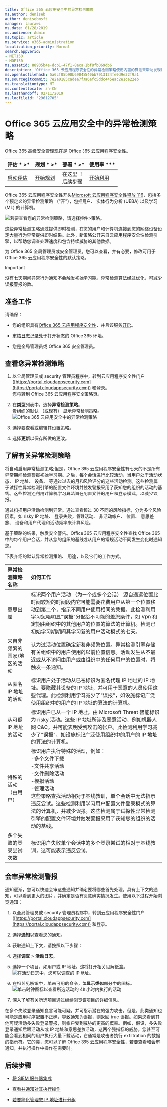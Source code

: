 ```yaml
---
title: Office 365 云应用安全中的异常检测策略
ms.author: deniseb
author: denisebmsft
manager: laurawi
ms.date: 01/28/2019
ms.audience: Admin
ms.topic: article
ms.service: o365-administration
localization_priority: Normal
search.appverid:
- MET150
- MOE150
ms.assetid: 88935b4e-dcb1-47f1-8aca-1bf8fb069db6
description: 'Office 365 云应用程序安全性的异常检测策略使用内置的算法来帮助发现潜在的问题。您应具有至少一个异常检测策略，您可以通过使用筛选器调整 （当您创建它）。 '
ms.openlocfilehash: 5a6cf05b90b69045540bb7913124fe0d9e32f9a1
ms.sourcegitcommit: 7e2a0185cadea7f3a6afc5ddc445eac2e1ce22eb
ms.translationtype: MT
ms.contentlocale: zh-CN
ms.lasthandoff: 02/11/2019
ms.locfileid: "29612705"
---
```

# <a name="anomaly-detection-policies-in-office-365-cloud-app-security"></a>Office 365 云应用安全中的异常检测策略

Office 365 高级安全管理现在是 Office 365 云应用程序安全性。
  
|评估 * *\>**|规划 * *\>**|部署 * *\>**|使用率 ***|
|:-----|:-----|:-----|:-----|
|[启动评估](office-365-cas-overview.md) <br/> |[开始规划](get-ready-for-office-365-cas.md) <br/> |在这里 ！  <br/> [后续步骤](integrate-your-siem-server-with-office-365-cas.md) <br/> |[开始利用](utilization-activities-for-ocas.md) <br/> |
   
Office 365 云应用程序安全性开头[Microsoft 云应用程序安全性释放 116](new-in-office-365-cas-2018.md#office-365-cloud-app-security-release-116)，包括多个预定义的异常检测策略 （"开"），包括用户、 实体行为分析 (UEBA) 以及学习 (ML) 的计算机。
  
![若要查看您的异常检测策略，请选择控件\>策略。](media/9663baa5-98bf-45e0-9458-6e572b43ec72.png)
  
这些异常检测策略通过提供即时检测，在您的用户和计算机连接到您的网络设备设定大量行为异常提供即时结果。此外，新策略公开来自云应用程序安全性检测引擎，以帮助您调查处理速度和包含持续威胁的其他数据。
  
为 Office 365 全局管理员或安全管理员，您可以查看，并有必要，修改可用于 Office 365 云应用程序安全性的默认策略。
  
 > [!IMPORTANT]
> 没有七天期间异常行为通知不会触发初始学习期。异常检测算法经过优化，可减少误报警报的数。 
  
## <a name="before-you-begin"></a>准备工作

请确保：
  
- 您的组织具有[Office 365 云应用程序安全性](office-365-cas-overview.md)，并且该服务[开启](turn-on-office-365-cas.md)。
    
- [审核日志记录](turn-audit-log-search-on-or-off.md)处于打开状态的 Office 365 环境。 
    
- 您是全局管理员或 Office 365 安全管理员。
    
## <a name="view-your-anomaly-detection-policies"></a>查看您异常检测策略

1. 以全局管理员或 security 管理员程序中，转到云应用程序安全性门户 ([https://portal.cloudappsecurity.com](https://portal.cloudappsecurity.com)) 和登录。<br>您将转到 Office 365 云应用程序安全策略页。
    
2. 在**类型**列表中，选择**异常检测策略**。<br>贵组织的默认 （或现有） 显示异常检测策略。<br>![Office 365 云应用安全中的异常检测策略](media/2e0ee770-787a-4d4a-bea8-389dc765d4c6.png)
  
3. 选择要查看或编辑其设置策略。
    
4. 选择**更新**以保存所做的更改。 
    
## <a name="learn-more-about-anomaly-detection-policies"></a>了解有关异常检测策略

将自动启用异常检测策略;但是，Office 365 云应用程序安全性有七天的不是所有异常期间检测警报初始学习期。之后，每个会话进行比较活动，当用户处于活动状态、 IP 地址、 设备、 等通过过去的月和风险评分的这些活动检测。这些检测属于试探性异常检测引擎的配置文件环境并触发警报采用了获知您的组织的活动的基线。这些检测还利用计算机学习算法旨在配置文件的用户和登录模式，以减少误报。
  
通过扫描用户活动检测到异常。通过查看超过 30 不同的风险指标，分为多个风险因素，如 risky IP 地址、 登录失败，管理活动、 非活动帐户、 位置、 意思差旅、 设备和用户代理和活动频率来计算风险。
  
基于策略的结果，触发安全警告。Office 365 云应用程序安全性查找 Office 365 中的每个用户会话，并从您的组织的基线或从用户的常规活动不同发生变化时通知您。
  
下表介绍的默认异常检测策略、 用途，以及它们的工作方式。
  
|**异常检测策略名称**|**如何工作**|
|:-----|:-----|
|意思出差  <br/> |标识两个用户活动 （为一个或多个会话） 源自遥远位置比时间较短的时间段内它可能需要花费用户从第一个位置移动到第二个，指示不同用户使用相同的凭据。此检测利用学习忽略明显"误报"分配给不可能的差旅条件，如 Vpn 和定期由组织中的其他用户的位置的算法的计算机。检测已初始学习期期间其学习新的用户活动模式的七天。  <br/> |
|来自非频繁的国家/地区的活动  <br/> |认为过活动位置确定新和非频繁位置。异常检测引擎存储有关组织中的用户使用的以前位置信息。活动发生从不最近或从不访问由用户或由组织中的任何用户的位置时，将触发一条通知。  <br/> |
|从匿名 IP 地址的活动  <br/> |标识用户处于活动从已被标识为匿名代理 IP 地址的 IP 地址。要隐藏其设备的 IP 地址，并可用于恶意的人员使用这些代理。此检测利用学习减少了"误报"，如设施标记广泛使用组织中的用户的 IP 地址的算法的计算机。  <br/> |
|从可疑 IP 地址的活动  <br/> |标识用户已从一个 IP 地址，由 Microsoft Threat 智能标识为 risky 活动。这些 IP 地址所涉及恶意活动，例如机器人网 C&amp;C，并可能表明受到攻击的帐户。此检测利用学习减少了"误报"，如设施标记广泛使用组织中的用户的 IP 地址的算法的计算机。  <br/> |
|特殊的活动 （由用户）  <br/> | 标识用户执行特殊的活动，例如：  <br/>  -多个文件下载  <br/>  -文件共享活动  <br/>  -文件删除活动  <br/>  -模拟活动  <br/>  -管理活动  <br/>  这些策略查找活动相对于基线教训，单个会话中无法指示违反尝试。这些检测利用学习用户配置文件登录模式的算法的计算机，并减少误报。这些检测属于试探性异常检测引擎的配置文件环境并触发警报采用了获知您的组织的活动的基线。  <br/> |
|多个失败的登录尝试次数  <br/> |标识用户失败单个会话中的多个登录尝试的相对于基线教训，这可能表示违反尝试。  <br/> |
   
## <a name="triage-anomaly-detection-alerts"></a>会审异常检测警报

通知逐渐，您可以快速会审这些通知并确定要将哪些首先处理。具有上下文的通知，可以看到更大的图片，并确定是否有恶意确实情况发生。使用以下过程开始浏览通知：
  
1. 以全局管理员或 security 管理员程序中，转到云应用程序安全性门户 ([https://portal.cloudappsecurity.com](https://portal.cloudappsecurity.com)) 和登录。 
    
2. 选择**通知**以查看您的通知。 
    
3. 获取通知上下文，请按照以下步骤：
    
4. 选择**调查** \> **活动日志**。
    
5. 选择一个项目，如用户或 IP 地址。这将打开相关见解纸盒。<br>![在活动日志中，您可以调查的 IP 地址。](media/32a727c5-e406-4fe2-9443-c1a7fb6628fc.png)
  
6. 在相关见解银中，单击可用的命令，如**显示类似**部分中的图标。<br> ![单击时钟图标以查看所选活动的 48 小时内执行的活动](media/c6c96aa0-98e5-4205-8873-45f8d6fd0843.png)
  
7. 深入了解有关所选项目通过继续浏览该项目的详细信息。
    
在多个失败登录通知良言可能可疑，并可指示潜在的强力攻击。但是，此类通知也可能是应用程序配置不正确，导致通知为误报，则返回 true 误报。如果您看到其他可疑活动多失败登录警报，则帐户受到威胁的更高的概率。例如，假设，多失败登录通知后跟活动从或 IP 地址和意思差旅活动，这两个强指标的威胁。您甚至可能会看到相同的用户执行大量下载活动，它通常是攻击者执行 exfiltration 的数据的指示符。它的类，您可以了解 Office 365 云应用程序安全性，若要查看和会审通知，并执行操作中操作在需要时。
  
## <a name="next-steps"></a>后续步骤

- [将 SIEM 服务器集成](integrate-your-siem-server-with-office-365-cas.md)
    
- [查看并通知对其执行操作](review-office-365-cas-alerts.md)
    
- [若要简化管理您 IP 地址进行分组](group-your-ip-addresses-in-ocas.md)
    


